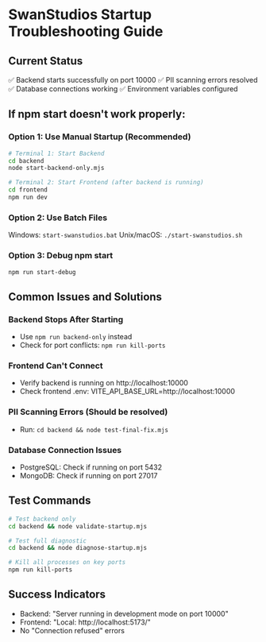 # SwanStudios Startup Troubleshooting Guide

## Current Status
✅ Backend starts successfully on port 10000
✅ PII scanning errors resolved
✅ Database connections working
✅ Environment variables configured

## If npm start doesn't work properly:

### Option 1: Use Manual Startup (Recommended)
```bash
# Terminal 1: Start Backend
cd backend
node start-backend-only.mjs

# Terminal 2: Start Frontend (after backend is running)
cd frontend
npm run dev
```

### Option 2: Use Batch Files
Windows: `start-swanstudios.bat`
Unix/macOS: `./start-swanstudios.sh`

### Option 3: Debug npm start
```bash
npm run start-debug
```

## Common Issues and Solutions

### Backend Stops After Starting
- Use `npm run backend-only` instead
- Check for port conflicts: `npm run kill-ports`

### Frontend Can't Connect
- Verify backend is running on http://localhost:10000
- Check frontend .env: VITE_API_BASE_URL=http://localhost:10000

### PII Scanning Errors (Should be resolved)
- Run: `cd backend && node test-final-fix.mjs`

### Database Connection Issues
- PostgreSQL: Check if running on port 5432
- MongoDB: Check if running on port 27017

## Test Commands
```bash
# Test backend only
cd backend && node validate-startup.mjs

# Test full diagnostic
cd backend && node diagnose-startup.mjs

# Kill all processes on key ports
npm run kill-ports
```

## Success Indicators
- Backend: "Server running in development mode on port 10000"
- Frontend: "Local: http://localhost:5173/"
- No "Connection refused" errors
